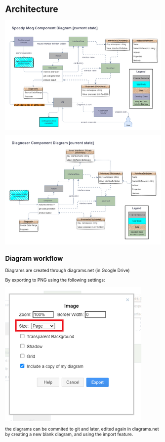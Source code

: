 # Architecture

![Component](./images/diagrams/Component-Current%20State.png)

![Diagnoser Component Current State](./images/diagrams/Component-Diagnoser_Current.png)

## Diagram workflow

Diagrams are created through diagrams.net (in Google Drive)

By exporting to PNG using the following settings:

![PNG Export](./images/diagrams/how-to-export-from-diagramsDotNet.png)

the diagrams can be commited to git and later, edited again in diagrams.net by creating a new blank diagram, and using the import feature.